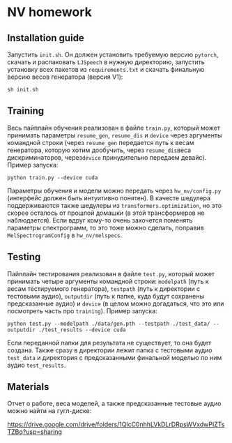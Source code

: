 # NV homework

## Installation guide

Запустить `init.sh`. Он должен установить требуемую версию `pytorch`, скачать и распаковать `LJSpeech` в нужную директорию, запустить установку всех пакетов из `requirements.txt` и скачать финальную версию весов генератора (версия V1):

```shell
sh init.sh
```

## Training

Весь пайплайн обучения реализован в файле `train.py`, который может принимать параметры `resume_gen`, `resume_dis` и `device` через аргументы командной строки (через `resume_gen` передается путь к весам генератора, которую хотим дообучить, через `resume_dis`веса дискриминаторов, через`device` принудительно передаем девайс). Пример запуска:

```shell
python train.py --device cuda
```

Параметры обучения и модели можно передать через `hw_nv/config.py` (интерфейс должен быть интуитивно понятен). В качесте шедулера поддерживаются также шедулеры из `transformers.optimization`, но это скорее осталось от прошлой домашки (в этой трансформеров не наблюдается). Если вдруг кому-то очень захочется поменять параметры спектрограмм, то это тоже можно сделать, поправив `MelSpectrogramConfig` в `hw_nv/melspecs`.

## Testing

Пайплайн тестирования реализован в файле `test.py`, который может принимать четыре аргументы командной строки: `modelpath` (путь к весам тестируемого генератора), `testpath` (путь к директории с тестовыми аудио), `outputdir` (путь к папке, куда будут сохранены предсказанные аудио) и `device` (в целом можно догадаться, что это или посмотреть часть про `training`). Пример запуска:

```shell
python test.py --modelpath ./data/gen.pth --testpath ./test_data/ --outputdir ./test_results --device cuda
```

Если переданной папки для результата не существует, то она будет создана. Также сразу в директории лежит папка с тестовыми аудио `test_data` и директория с предсказанными финальной моделью по ним аудио `test_results`.

## Materials

Отчет о работе, веса моделей, а также предсказанные тестовые аудио можно найти на гугл-диске:

<https://drive.google.com/drive/folders/1QlcC0nhhLVkDLrDRpsWVxdwPIZTsTZBq?usp=sharing>
